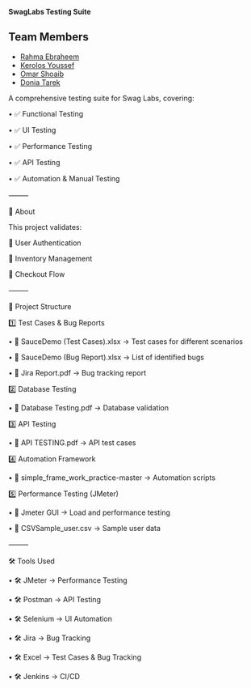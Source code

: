 **SwagLabs Testing Suite**

 ## Team Members
- [Rahma Ebraheem](https://github.com/Rahmaeb)
- [Kerolos Youssef](https://github.com/KerolosYoussefoff)
- [Omar Shoaib](https://github.com/omarshoap)
- [Donia Tarek](https://github.com/DoniaElshazly)

A comprehensive testing suite for Swag Labs, covering:

 • ✅ Functional Testing
 
 • ✅ UI Testing
 
 • ✅ Performance Testing

 • ✅ API Testing
 
 • ✅ Automation & Manual Testing

⸻

📌 About

This project validates:

 🔹 User Authentication
 
 🔹 Inventory Management
 
 🔹 Checkout Flow

⸻


📂 Project Structure

1️⃣ Test Cases & Bug Reports

 • 📄 SauceDemo (Test Cases).xlsx → Test cases for different scenarios
 
 • 📄 SauceDemo (Bug Report).xlsx → List of identified bugs
 
 • 📄 Jira Report.pdf → Bug tracking report

2️⃣ Database Testing

 • 📄 Database Testing.pdf → Database validation
 
3️⃣ API Testing

 • 📄 API TESTING.pdf → API test cases

4️⃣ Automation Framework

 • 📂 simple_frame_work_practice-master → Automation scripts

5️⃣ Performance Testing (JMeter)

 • 📂 Jmeter GUI → Load and performance testing
 
 • 📄 CSVSample_user.csv → Sample user data


⸻

🛠 Tools Used

 • 🛠 JMeter → Performance Testing
 
 • 🛠 Postman → API Testing
 
 • 🛠 Selenium → UI Automation
 
 • 🛠 Jira → Bug Tracking

 • 🛠 Excel → Test Cases & Bug Tracking

 • 🛠 Jenkins → CI/CD
 


 
